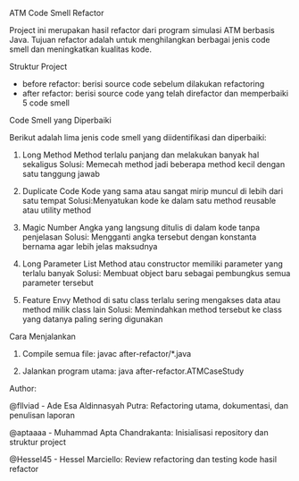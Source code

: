ATM Code Smell Refactor

Project ini merupakan hasil refactor dari program simulasi ATM berbasis Java. Tujuan refactor adalah untuk menghilangkan berbagai jenis code smell dan meningkatkan kualitas kode.

Struktur Project

- before refactor: berisi source code sebelum dilakukan refactoring
- after refactor: berisi source code yang telah direfactor dan memperbaiki 5 code smell

Code Smell yang Diperbaiki

Berikut adalah lima jenis code smell yang diidentifikasi dan diperbaiki:

1. Long Method
   Method terlalu panjang dan melakukan banyak hal sekaligus
   Solusi: Memecah method jadi beberapa method kecil dengan satu tanggung jawab

2. Duplicate Code
   Kode yang sama atau sangat mirip muncul di lebih dari satu tempat
   Solusi:Menyatukan kode ke dalam satu method reusable atau utility method

3. Magic Number
   Angka yang langsung ditulis di dalam kode tanpa penjelasan
   Solusi: Mengganti angka tersebut dengan konstanta bernama agar lebih jelas maksudnya

4. Long Parameter List
   Method atau constructor memiliki parameter yang terlalu banyak
   Solusi: Membuat object baru sebagai pembungkus semua parameter tersebut

5. Feature Envy
   Method di satu class terlalu sering mengakses data atau method milik class lain
   Solusi: Memindahkan method tersebut ke class yang datanya paling sering digunakan

Cara Menjalankan

1. Compile semua file:
   javac after-refactor/*.java

2. Jalankan program utama:
   java after-refactor.ATMCaseStudy

Author:


@fllviad - Ade Esa Aldinnasyah Putra: Refactoring utama, dokumentasi, dan penulisan laporan

@aptaaaa - Muhammad Apta Chandrakanta: Inisialisasi repository dan struktur project

@Hessel45 - Hessel Marciello: Review refactoring dan testing kode hasil refactor

